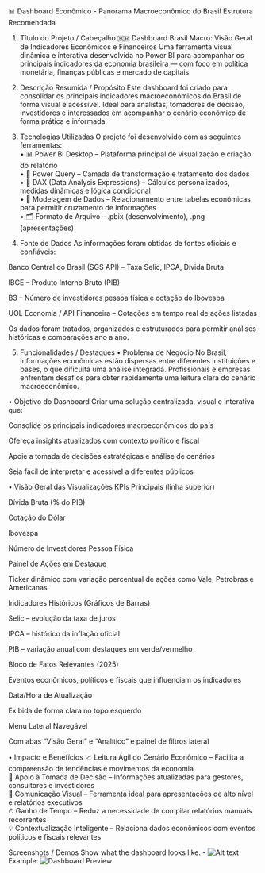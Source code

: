 📊 Dashboard Econômico - Panorama Macroeconômico do Brasil
Estrutura Recomendada
1. Título do Projeto / Cabeçalho
🇧🇷 Dashboard Brasil Macro: Visão Geral de Indicadores Econômicos e Financeiros
Uma ferramenta visual dinâmica e interativa desenvolvida no Power BI para acompanhar os principais indicadores da economia brasileira — com foco em política monetária, finanças públicas e mercado de capitais.

2. Descrição Resumida / Propósito
Este dashboard foi criado para consolidar os principais indicadores macroeconômicos do Brasil de forma visual e acessível. Ideal para analistas, tomadores de decisão, investidores e interessados em acompanhar o cenário econômico de forma prática e informada.

3. Tecnologias Utilizadas
O projeto foi desenvolvido com as seguintes ferramentas:<br>
• 📊 Power BI Desktop – Plataforma principal de visualização e criação do relatório<br>
• 🧹 Power Query – Camada de transformação e tratamento dos dados<br>
• 🧠 DAX (Data Analysis Expressions) – Cálculos personalizados, medidas dinâmicas e lógica condicional<br>
• 🧱 Modelagem de Dados – Relacionamento entre tabelas econômicas para permitir cruzamento de informações<br>
• 🗂 Formato de Arquivo – .pbix (desenvolvimento), .png (apresentações)

4. Fonte de Dados
As informações foram obtidas de fontes oficiais e confiáveis:<br>

Banco Central do Brasil (SGS API) – Taxa Selic, IPCA, Dívida Bruta<br>

IBGE – Produto Interno Bruto (PIB)<br>

B3 – Número de investidores pessoa física e cotação do Ibovespa<br>

UOL Economia / API Financeira – Cotações em tempo real de ações listadas

Os dados foram tratados, organizados e estruturados para permitir análises históricas e comparações ano a ano.

5. Funcionalidades / Destaques
• Problema de Negócio
No Brasil, informações econômicas estão dispersas entre diferentes instituições e bases, o que dificulta uma análise integrada. Profissionais e empresas enfrentam desafios para obter rapidamente uma leitura clara do cenário macroeconômico.

• Objetivo do Dashboard
Criar uma solução centralizada, visual e interativa que:<br>

Consolide os principais indicadores macroeconômicos do país

Ofereça insights atualizados com contexto político e fiscal

Apoie a tomada de decisões estratégicas e análise de cenários

Seja fácil de interpretar e acessível a diferentes públicos

• Visão Geral das Visualizações
KPIs Principais (linha superior)

Dívida Bruta (% do PIB)

Cotação do Dólar

Ibovespa

Número de Investidores Pessoa Física

Painel de Ações em Destaque

Ticker dinâmico com variação percentual de ações como Vale, Petrobras e Americanas

Indicadores Históricos (Gráficos de Barras)

Selic – evolução da taxa de juros

IPCA – histórico da inflação oficial

PIB – variação anual com destaques em verde/vermelho

Bloco de Fatos Relevantes (2025)

Eventos econômicos, políticos e fiscais que influenciam os indicadores

Data/Hora de Atualização

Exibida de forma clara no topo esquerdo

Menu Lateral Navegável

Com abas “Visão Geral” e “Analítico” e painel de filtros lateral

• Impacto e Benefícios
📈 Leitura Ágil do Cenário Econômico – Facilita a compreensão de tendências e movimentos da economia<br>
🧭 Apoio à Tomada de Decisão – Informações atualizadas para gestores, consultores e investidores<br>
📣 Comunicação Visual – Ferramenta ideal para apresentações de alto nível e relatórios executivos<br>
⏱ Ganho de Tempo – Reduz a necessidade de compilar relatórios manuais recorrentes<br>
💡 Contextualização Inteligente – Relaciona dados econômicos com eventos políticos e fiscais relevantes

Screenshots / Demos
Show what the dashboard looks like. - ![Alt text](https://github.com/username/repo/assets/image.png)
Example: ![Dashboard Preview](https://github.com/ThiagoPBorges/Portifolio_PowerBI/blob/main/Print_Painel.jpg?raw=true)
